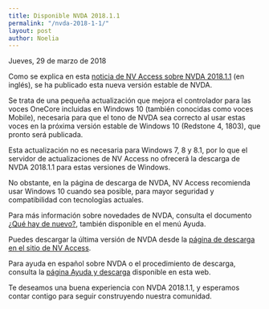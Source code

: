 ```yaml
---
title: Disponible NVDA 2018.1.1
permalink: "/nvda-2018-1-1/"
layout: post
author: Noelia
---
```


<footer>Jueves, 29 de marzo de 2018</footer>


Como se explica en esta [noticia de NV Access sobre NVDA 2018.1.1](https://www.nvaccess.org/post/nvda-2018-1-1-released-to-handle-onecore-speech-changes-in-win10/) (en inglés), se ha publicado esta nueva versión estable de NVDA.

Se trata de una pequeña actualización que mejora el controlador para las voces OneCore incluidas en Windows 10 (también conocidas como voces Mobile), necesaria para que el tono de NVDA sea correcto al usar estas voces en la próxima versión estable de Windows 10 (Redstone 4, 1803), que pronto será publicada.

Esta actualización no es necesaria para Windows 7, 8 y 8.1, por lo que el servidor de actualizaciones de NV Access no ofrecerá la descarga de NVDA 2018.1.1 para estas versiones de Windows.

No obstante, en la página de descarga de NVDA, NV Access recomienda usar Windows 10 cuando sea posible, para mayor seguridad y compatibilidad con tecnologías actuales.

Para más información sobre novedades de NVDA, consulta el documento [¿Qué hay de nuevo?](https://nvdaes.github.io/changes.html), también disponible en el menú Ayuda.

Puedes descargar la última versión de NVDA desde la [página de descarga en el sitio de NV Access](http://www.nvaccess.org/download/).

Para ayuda en español sobre NVDA o el procedimiento de descarga, consulta la [página Ayuda y descarga](https://nvdaes.github.io/ayuda/) disponible en esta web.

Te deseamos una buena experiencia con NVDA 2018.1.1, y esperamos contar contigo para seguir construyendo nuestra comunidad. 
